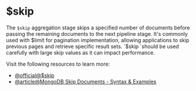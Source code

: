# $skip

The `$skip` aggregation stage skips a specified number of documents before passing the remaining documents to the next pipeline stage. It's commonly used with $limit for pagination implementation, allowing applications to skip previous pages and retrieve specific result sets. `$skip `should be used carefully with large skip values as it can impact performance.

Visit the following resources to learn more:

- [@official@\$skip](https://www.mongodb.com/docs/manual/reference/operator/aggregation/skip/)
- [@article@MongoDB Skip Documents - Syntax & Examples ](https://www.tutorialkart.com/mongodb/mongodb-skip-documents/)
